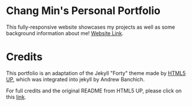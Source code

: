 # Chang Min's Personal Portfolio

This fully-responsive website showcases my projects as well as some background information about me!
[Website Link](https://changminbark.github.io/).  


<!-- # How to Use

For those unfamiliar with how Jekyll works, check out [jekyllrb.com](https://jekyllrb.com/) for all the details, 
or read up on just the basics of [front matter](https://jekyllrb.com/docs/frontmatter/), [writing posts](https://jekyllrb.com/docs/posts/), 
and [creating pages](https://jekyllrb.com/docs/pages/).

Simply fork this repository and start editing the `_config.yml` file!

> NOTE: GitHub Actions is required to deploy to GitHub Pages because GitHub [refuses to update their version of Jekyll](https://github.com/github/pages-gem/issues/651).

# Added Features

* **[Formspree.io](https://formspree.io/) contact form integration** - just add your email to the `_config.yml` and it works!
* Use `_config.yml` to **set whether the homepage tiles should pull pages or posts**, as well as how many to display.
* Add your **social profiles** easily in `_config.yml`. Only social profiles buttons you enter in `config.yml` show up on the site footer!
* Set **featured images** in front matter. -->

# Credits

This portfolio is an adaptation of the Jekyll "Forty" theme made by [HTML5 UP](https://html5up.net/), which was integrated into jekyll
by Andrew Banchich.

For full credits and the original README from HTML5 UP, please click on this [link](https://github.com/andrewbanchich/forty-jekyll-theme). 
